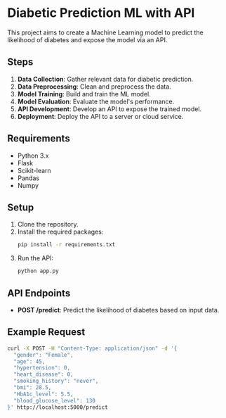 # Diabetic Prediction ML with API

This project aims to create a Machine Learning model to predict the likelihood of diabetes and expose the model via an API.

## Steps

1. **Data Collection**: Gather relevant data for diabetic prediction.
2. **Data Preprocessing**: Clean and preprocess the data.
3. **Model Training**: Build and train the ML model.
4. **Model Evaluation**: Evaluate the model's performance.
5. **API Development**: Develop an API to expose the trained model.
6. **Deployment**: Deploy the API to a server or cloud service.

## Requirements

- Python 3.x
- Flask
- Scikit-learn
- Pandas
- Numpy

## Setup

1. Clone the repository.
2. Install the required packages:
   ```bash
   pip install -r requirements.txt
   ```
3. Run the API:
   ```bash
   python app.py
   ```

## API Endpoints

- **POST /predict**: Predict the likelihood of diabetes based on input data.

## Example Request

```bash
curl -X POST -H "Content-Type: application/json" -d '{
  "gender": "Female",
  "age": 45,
  "hypertension": 0,
  "heart_disease": 0,
  "smoking_history": "never",
  "bmi": 28.5,
  "HbA1c_level": 5.5,
  "blood_glucose_level": 130
}' http://localhost:5000/predict
```